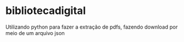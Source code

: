 # bibliotecadigital
 Utilizando python para fazer a extração de pdfs, fazendo download por meio de um arquivo json

